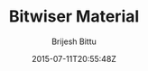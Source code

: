 ---
title: "Bitwiser Material"
github: https://github.com/brijeshb42/bitwiser-material
demo: https://bitwiser.in/bitwiser-material/
author: Brijesh Bittu

ssg:
  - Jekyll
cms:
  - No Cms
date: 2015-07-11T20:55:48Z
github_branch: gh-pages
description: "jekyll material theme"
stale: true
---